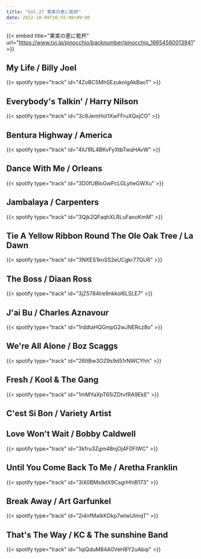 ```yaml
---
title: "Vol.27 果実の恵に乾杯"
date: 2022-10-09T16:55:00+09:00
---
```


{{< embed title="果実の恵に乾杯" url="https://www.tvi.jp/pinocchio/backnumber/pinocchio_16654560013941" >}}

## My Life / Billy Joel
{{< spotify type="track" id="4ZoBC5MhSEzuknIgAkBaoT" >}}

## Everybody's Talkin' / Harry Nilson
{{< spotify type="track" id="3c8JemHol1XwFFruXQxjCO" >}}

## Bentura Highway / America
{{< spotify type="track" id="4IU1RL4BKvFyXtbTwaHAvW" >}}

## Dance With Me / Orleans
{{< spotify type="track" id="3D0fUBloGwPcLGLyheGWXu" >}}

## Jambalaya / Carpenters
{{< spotify type="track" id="3Qjk2QFaqhXLRLuFanoKmM" >}}

## Tie A Yellow Ribbon Round The Ole Oak Tree / La Dawn
{{< spotify type="track" id="3NXES1knSS2eUCgkr77QU6" >}}

## The Boss / Diaan Ross
{{< spotify type="track" id="3jZ5784lre9nkkol6LSLE7" >}}

## J'ai Bu / Charles Aznavour
{{< spotify type="track" id="1rddtaHQGmpG2wJNERcz8o" >}}

## We're All Alone / Boz Scaggs
{{< spotify type="track" id="26ItBw3OZ9s9d51rNWCYhh" >}}

## Fresh / Kool & The Gang
{{< spotify type="track" id="1mMYaXpT65iZDtvfRA9EkE" >}}

## C'est Si Bon / Variety Artist

## Love Won't Wait / Bobby Caldwell
{{< spotify type="track" id="3kfru3Zgm48njOj4F0FIWC" >}}

## Until You Come Back To Me / Aretha Franklin
{{< spotify type="track" id="3iX0BMs9dX9CsgrHhiB173" >}}

## Break Away / Art Garfunkel
{{< spotify type="track" id="2i4nfMalkKDkp7wIwUImqT" >}}

## That's The Way / KC & The sunshine Band
{{< spotify type="track" id="1qiQduM84A0VeH8Y2uAbqi" >}}
